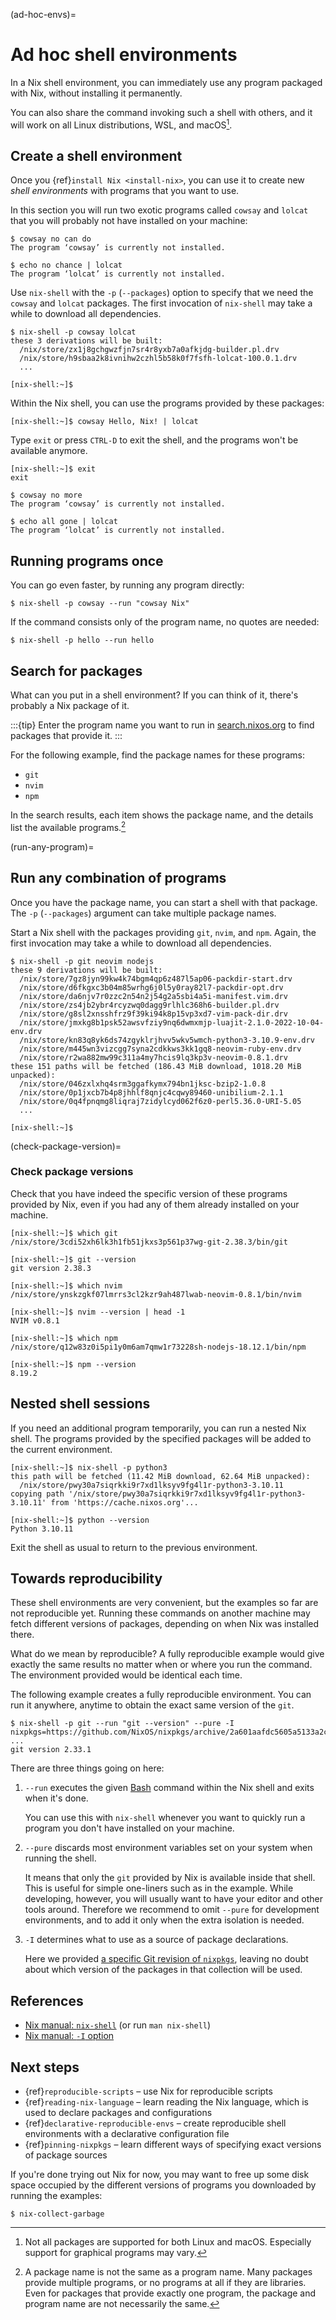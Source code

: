 (ad-hoc-envs)=

# Ad hoc shell environments

In a Nix shell environment, you can immediately use any program packaged with Nix, without installing it permanently.

You can also share the command invoking such a shell with others, and it will work on all Linux distributions, WSL, and macOS[^1].

[^1]: Not all packages are supported for both Linux and macOS. Especially support for graphical programs may vary.

## Create a shell environment

Once you {ref}`install Nix <install-nix>`, you can use it to create new *shell environments* with programs that you want to use.

In this section you will run two exotic programs called `cowsay` and `lolcat` that you will probably not have installed on your machine:

```shell-session
$ cowsay no can do
The program ‘cowsay’ is currently not installed.

$ echo no chance | lolcat
The program ‘lolcat’ is currently not installed.
```

Use `nix-shell` with the `-p` (`--packages`) option to specify that we need the `cowsay` and `lolcat` packages.
The first invocation of `nix-shell` may take a while to download all dependencies.

```shell-session
$ nix-shell -p cowsay lolcat
these 3 derivations will be built:
  /nix/store/zx1j8gchgwzfjn7sr4r8yxb7a0afkjdg-builder.pl.drv
  /nix/store/h9sbaa2k8ivnihw2czhl5b58k0f7fsfh-lolcat-100.0.1.drv
  ...

[nix-shell:~]$
```

Within the Nix shell, you can use the programs provided by these packages:

```shell-session
[nix-shell:~]$ cowsay Hello, Nix! | lolcat
```

Type `exit` or press `CTRL-D` to exit the shell, and the programs won't be available anymore.

```shell-session
[nix-shell:~]$ exit
exit

$ cowsay no more
The program ‘cowsay’ is currently not installed.

$ echo all gone | lolcat
The program ‘lolcat’ is currently not installed.
```

## Running programs once

You can go even faster, by running any program directly:

```console
$ nix-shell -p cowsay --run "cowsay Nix"
```

If the command consists only of the program name, no quotes are needed:

```console
$ nix-shell -p hello --run hello
```

## Search for packages

What can you put in a shell environment?
If you can think of it, there's probably a Nix package of it.

:::{tip}
Enter the program name you want to run in [search.nixos.org](https://search.nixos.org/packages) to find packages that provide it.
:::

For the following example, find the package names for these programs:

- `git`
- `nvim`
- `npm`

In the search results, each item shows the package name, and the details list the available programs.[^2]

[^2]: A package name is not the same as a program name. Many packages provide multiple programs, or no programs at all if they are libraries. Even for packages that provide exactly one program, the package and program name are not necessarily the same.

(run-any-program)=
## Run any combination of programs

Once you have the package name, you can start a shell with that package.
The `-p` (`--packages`) argument can take multiple package names.

Start a Nix shell with the packages providing `git`, `nvim`, and `npm`.
Again, the first invocation may take a while to download all dependencies.

```shell-session
$ nix-shell -p git neovim nodejs
these 9 derivations will be built:
  /nix/store/7gz8jyn99kw4k74bgm4qp6z487l5ap06-packdir-start.drv
  /nix/store/d6fkgxc3b04m85wrhg6j0l5y0ray82l7-packdir-opt.drv
  /nix/store/da6njv7r0zzc2n54n2j54g2a5sbi4a5i-manifest.vim.drv
  /nix/store/zs4jb2ybr4rcyzwq0dagg9rlhlc368h6-builder.pl.drv
  /nix/store/g8sl2xnsshfrz9f39ki94k8p15vp3xd7-vim-pack-dir.drv
  /nix/store/jmxkg8b1psk52awsvfziy9nq6dwmxmjp-luajit-2.1.0-2022-10-04-env.drv
  /nix/store/kn83q8yk6ds74zgyklrjhvv5wkv5wmch-python3-3.10.9-env.drv
  /nix/store/m445wn3vizcgg7syna2cdkkws3kk1gq8-neovim-ruby-env.drv
  /nix/store/r2wa882mw99c311a4my7hcis9lq3kp3v-neovim-0.8.1.drv
these 151 paths will be fetched (186.43 MiB download, 1018.20 MiB unpacked):
  /nix/store/046zxlxhq4srm3ggafkymx794bn1jksc-bzip2-1.0.8
  /nix/store/0p1jxcb7b4p8jhhlf8qnjc4cqwy89460-unibilium-2.1.1
  /nix/store/0q4fpnqmg8liqraj7zidylcyd062f6z0-perl5.36.0-URI-5.05
  ...

[nix-shell:~]$
```

(check-package-version)=
### Check package versions

Check that you have indeed the specific version of these programs provided by Nix, even if you had any of them already installed on your machine.

```shell-session
[nix-shell:~]$ which git
/nix/store/3cdi52xh6lk3h1fb51jkxs3p561p37wg-git-2.38.3/bin/git

[nix-shell:~]$ git --version
git version 2.38.3

[nix-shell:~]$ which nvim
/nix/store/ynskzgkf07lmrrs3cl2kzr9ah487lwab-neovim-0.8.1/bin/nvim

[nix-shell:~]$ nvim --version | head -1
NVIM v0.8.1

[nix-shell:~]$ which npm
/nix/store/q12w83z0i5pi1y0m6am7qmw1r73228sh-nodejs-18.12.1/bin/npm

[nix-shell:~]$ npm --version
8.19.2
```

## Nested shell sessions

If you need an additional program temporarily, you can run a nested Nix shell.
The programs provided by the specified packages will be added to the current environment.

```shell-session
[nix-shell:~]$ nix-shell -p python3
this path will be fetched (11.42 MiB download, 62.64 MiB unpacked):
  /nix/store/pwy30a7siqrkki9r7xd1lksyv9fg4l1r-python3-3.10.11
copying path '/nix/store/pwy30a7siqrkki9r7xd1lksyv9fg4l1r-python3-3.10.11' from 'https://cache.nixos.org'...

[nix-shell:~]$ python --version
Python 3.10.11
```

Exit the shell as usual to return to the previous environment.

## Towards reproducibility

These shell environments are very convenient, but the examples so far are not reproducible yet.
Running these commands on another machine may fetch different versions of packages, depending on when Nix was installed there.

What do we mean by reproducible?
A fully reproducible example would give exactly the same results no matter when or where you run the command.
The environment provided would be identical each time.

The following example creates a fully reproducible environment.
You can run it anywhere, anytime to obtain the exact same version of the `git`.

```shell-session
$ nix-shell -p git --run "git --version" --pure -I nixpkgs=https://github.com/NixOS/nixpkgs/archive/2a601aafdc5605a5133a2ca506a34a3a73377247.tar.gz
...
git version 2.33.1
```

There are three things going on here:

1. `--run` executes the given [Bash](https://www.gnu.org/software/bash/) command within the Nix shell and exits when it's done.

   You can use this with `nix-shell` whenever you want to quickly run a program you don't have installed on your machine.

2. `--pure` discards most environment variables set on your system when running the shell.

   It means that only the `git` provided by Nix is available inside that shell.
   This is useful for simple one-liners such as in the example.
   While developing, however, you will usually want to have your editor and other tools around.
   Therefore we recommend to omit `--pure` for development environments, and to add it only when the extra isolation is needed.

3. `-I` determines what to use as a source of package declarations.

   Here we provided [a specific Git revision of `nixpkgs`](https://github.com/NixOS/nixpkgs/tree/2a601aafdc5605a5133a2ca506a34a3a73377247), leaving no doubt about which version of the packages in that collection will be used.


## References

- [Nix manual: `nix-shell`](https://nix.dev/manual/nix/stable/command-ref/nix-shell) (or run `man nix-shell`)
- [Nix manual: `-I` option](https://nix.dev/manual/nix/stable/command-ref/opt-common.html#opt-I)

## Next steps

- {ref}`reproducible-scripts` – use Nix for reproducible scripts
- {ref}`reading-nix-language` – learn reading the Nix language, which is used to declare packages and configurations
- {ref}`declarative-reproducible-envs` – create reproducible shell environments with a declarative configuration file
- {ref}`pinning-nixpkgs` – learn different ways of specifying exact versions of package sources

If you're done trying out Nix for now, you may want to free up some disk space occupied by the different versions of programs you downloaded by running the examples:

```shell-session
$ nix-collect-garbage
```
